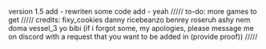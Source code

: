 version 1.5
add - rewriten some code
add - yeah
/////
to-do:
more games to get
/////
credits:
fixy_cookies
danny
ricebeanzo
benrey
roseruh
ashy
nem
doma
vessel_3
yo
bibi
(if i forgot some, my apologies, please message me on discord with a request that you want to be added in (provide proof))
/////